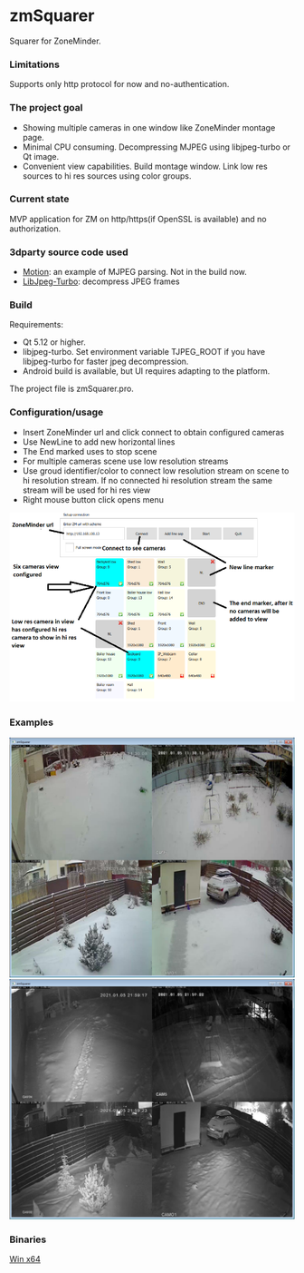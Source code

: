 # zmSquarer
Squarer for ZoneMinder. 

### Limitations
Supports only http protocol for now and no-authentication.

### The project goal
* Showing multiple cameras in one window like ZoneMinder montage page.
* Minimal CPU consuming. Decompressing MJPEG using libjpeg-turbo or Qt image.
* Convenient view capabilities. Build montage window. Link low res sources to hi res sources using color groups.

### Current state
MVP application for ZM on http/https(if OpenSSL is available) and no authorization.

### 3dparty source code used
* [Motion](https://github.com/Motion-Project/motion): an example of MJPEG parsing. Not in the build now.
* [LibJpeg-Turbo](https://github.com/libjpeg-turbo/libjpeg-turbo): decompress JPEG frames

### Build
Requirements:
* Qt 5.12 or higher.
* libjpeg-turbo. Set environment variable TJPEG_ROOT if you have libjpeg-turbo for faster jpeg decompression.
* Android build is available, but UI requires adapting to the platform.

The project file is zmSquarer.pro.

### Configuration/usage
* Insert ZoneMinder url and click connect to obtain configured cameras
* Use NewLine to add new horizontal lines
* The End marked uses to stop scene
* For multiple cameras scene use low resolution streams
* Use groud identifier/color to connect low resolution stream on scene to hi resolution stream. If no connected hi resolution stream the same stream will be used for hi res view
* Right mouse button click opens menu

![cfg](images/cfg.png)

### Examples
![zmSquarer](images/zmSquarer.png)
![zmSquarer2](images/zmSquarer2.png)

### Binaries
[Win x64](https://disk.yandex.ru/d/acwBnyuOkU72Lw)
